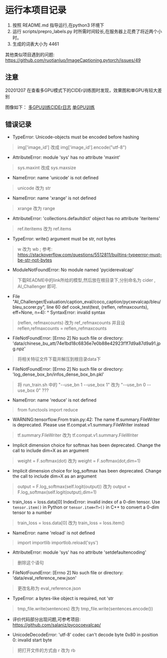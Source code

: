 # 运行本项目记录

1. 按照 README.md 指导运行,在python3 环境下
2. 运行 scripts/prepro_labels.py 时所需时间较长,在服务器上花费了将近两个小时。
3. 生成的词表大小为 4461


其他类似项目遇到的问题: https://github.com/ruotianluo/ImageCaptioning.pytorch/issues/49

## 注意

20201207  在查看多GPU模式下的CIDEr训练图时发现，效果图和单GPU有较大差别

图像如下： [多GPU训练CIDEr日志](https://smailnjueducn-my.sharepoint.com/:i:/g/personal/mahc_smail_nju_edu_cn/EcMuy-CPZ75Mj9GoFT-MV-sBq5H4YcN6i4Bctj4m3PBcSA?e=a7mhwl)
[单GPU训练](https://smailnjueducn-my.sharepoint.com/:i:/g/personal/mahc_smail_nju_edu_cn/Eeo4VtgZYbxNkWYGMge7t-sBTGYzRfQttIZ1pP9RcYsDyg?e=lCBlQY)


## 错误记录

* TypeError: Unicode-objects must be encoded before hashing
> img['image_id'] 改成 img['image_id'].encode("utf-8")

* AttributeError: module 'sys' has no attribute 'maxint'
> sys.maxint 改成 sys.maxsize

* NameError: name 'unicode' is not defined
> unicode 改为 str 

* NameError: name 'xrange' is not defined
> xrange 改为 range

* AttributeError: 'collections.defaultdict' object has no attribute 'iteritems'
> ref.iteritems 改为 ref.items

* TypeError: write() argument must be str, not bytes
> w 改为 wb ; 参考: https://stackoverflow.com/questions/5512811/builtins-typeerror-must-be-str-not-bytes

* ModuleNotFoundError: No module named 'pyciderevalcap'
> 下载README中的link所给的模型,然后放在根目录下,分别命名为 cider , AI_Challenger 即可.

* File "AI_Challenger/Evaluation/caption_eval/coco_caption/pycxevalcap/bleu/bleu_scorer.py", line 60
    def cook_test(test, (reflen, refmaxcounts), eff=None, n=4):
                        ^
SyntaxError: invalid syntax

> (reflen, refmaxcounts)  改为 ref_refmaxcounts 并且设 reflen,refmaxcounts = reflen_refmaxcounts

* FileNotFoundError: [Errno 2] No such file or directory: 'data/chinese_bu_att/74e1bd18c6836e7e0b88e42923f1f7d9a87d9a91.jpg.npz'

> 将相关特征文件下载并解压到根目录data下

* FileNotFoundError: [Errno 2] No such file or directory: 'log_dense_box_bn/infos_dense_box_bn.pkl'

> 将 run_train.sh 中的 "--use_bn 1 --use_box 1" 改为  "--use_bn 0 --use_box 0"  ???

* NameError: name 'reduce' is not defined

> from functools import reduce

* WARNING:tensorflow:From train.py:42: The name tf.summary.FileWriter is deprecated. Please use tf.compat.v1.summary.FileWriter instead

> tf.summary.FileWriter 改为 tf.compat.v1.summary.FileWriter

* Implicit dimension choice for softmax has been deprecated. Change the call to include dim=X as an argument
> weight = F.softmax(dot) 改为 weight = F.softmax(dot,dim=1)

* Implicit dimension choice for log_softmax has been deprecated. Change the call to include dim=X as an argument
> output = F.log_softmax(self.logit(output)) 改为  output = F.log_softmax(self.logit(output),dim=1)

* train_loss = loss.data[0]
IndexError: invalid index of a 0-dim tensor. Use `tensor.item()` in Python or `tensor.item<T>()` in C++ to convert a 0-dim tensor to a number

> train_loss = loss.data[0] 改为 train_loss = loss.item()

* NameError: name 'reload' is not defined
> import importlib  importlob.reload('sys')

* AttributeError: module 'sys' has no attribute 'setdefaultencoding'
> 删除这个语句

* FileNotFoundError: [Errno 2] No such file or directory: 'data/eval_reference_new.json'
> 更改名称为 eval_reference.json

* TypeError: a bytes-like object is required, not 'str
> tmp_file.write(sentences) 改为 tmp_file.write(sentences.encode())

* 评价代码部分出现问题,可参考项目: https://github.com/salaniz/pycocoevalcap/

* UnicodeDecodeError: 'utf-8' codec can't decode byte 0x80 in position 0: invalid start byte
> 把打开文件的方式由  r 改为  rb